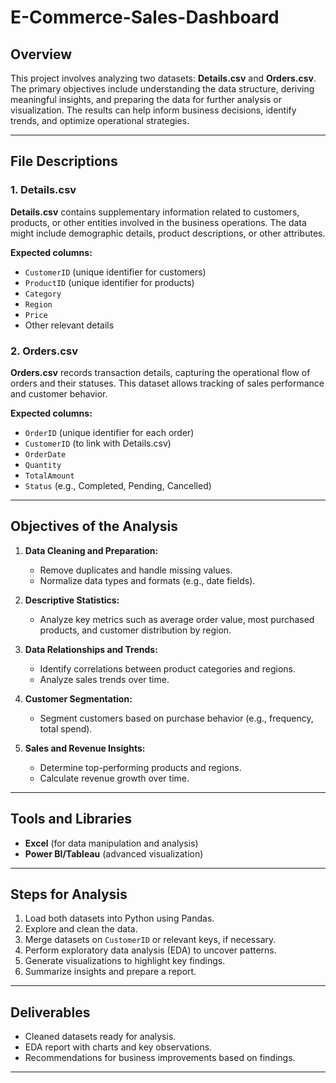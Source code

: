 # E-Commerce-Sales-Dashboard


## Overview
This project involves analyzing two datasets: **Details.csv** and **Orders.csv**. The primary objectives include understanding the data structure, deriving meaningful insights, and preparing the data for further analysis or visualization. The results can help inform business decisions, identify trends, and optimize operational strategies.

---

## File Descriptions

### 1. **Details.csv**
**Details.csv** contains supplementary information related to customers, products, or other entities involved in the business operations. The data might include demographic details, product descriptions, or other attributes.

**Expected columns:**
- `CustomerID` (unique identifier for customers)
- `ProductID` (unique identifier for products)
- `Category`
- `Region`
- `Price`
- Other relevant details

### 2. **Orders.csv**
**Orders.csv** records transaction details, capturing the operational flow of orders and their statuses. This dataset allows tracking of sales performance and customer behavior.

**Expected columns:**
- `OrderID` (unique identifier for each order)
- `CustomerID` (to link with Details.csv)
- `OrderDate`
- `Quantity`
- `TotalAmount`
- `Status` (e.g., Completed, Pending, Cancelled)

---

## Objectives of the Analysis
1. **Data Cleaning and Preparation:**
   - Remove duplicates and handle missing values.
   - Normalize data types and formats (e.g., date fields).

2. **Descriptive Statistics:**
   - Analyze key metrics such as average order value, most purchased products, and customer distribution by region.

3. **Data Relationships and Trends:**
   - Identify correlations between product categories and regions.
   - Analyze sales trends over time.
   
4. **Customer Segmentation:**
   - Segment customers based on purchase behavior (e.g., frequency, total spend).

5. **Sales and Revenue Insights:**
   - Determine top-performing products and regions.
   - Calculate revenue growth over time.

---

## Tools and Libraries
- **Excel** (for data manipulation and analysis)
- **Power BI/Tableau** (advanced visualization)

---

## Steps for Analysis
1. Load both datasets into Python using Pandas.
2. Explore and clean the data.
3. Merge datasets on `CustomerID` or relevant keys, if necessary.
4. Perform exploratory data analysis (EDA) to uncover patterns.
5. Generate visualizations to highlight key findings.
6. Summarize insights and prepare a report.

---

## Deliverables
- Cleaned datasets ready for analysis.
- EDA report with charts and key observations.
- Recommendations for business improvements based on findings.

---
